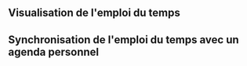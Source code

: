 ## Visualisation de l'emploi du temps

## Synchronisation de l'emploi du temps avec un agenda personnel
